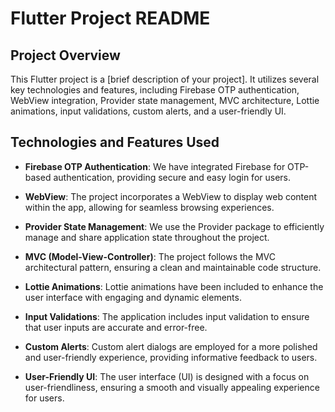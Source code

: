 # Flutter Project README

## Project Overview

This Flutter project is a [brief description of your project]. It utilizes several key technologies and features, including Firebase OTP authentication, WebView integration, Provider state management, MVC architecture, Lottie animations, input validations, custom alerts, and a user-friendly UI.

## Technologies and Features Used

- **Firebase OTP Authentication**: We have integrated Firebase for OTP-based authentication, providing secure and easy login for users.

- **WebView**: The project incorporates a WebView to display web content within the app, allowing for seamless browsing experiences.

- **Provider State Management**: We use the Provider package to efficiently manage and share application state throughout the project.

- **MVC (Model-View-Controller)**: The project follows the MVC architectural pattern, ensuring a clean and maintainable code structure.

- **Lottie Animations**: Lottie animations have been included to enhance the user interface with engaging and dynamic elements.

- **Input Validations**: The application includes input validation to ensure that user inputs are accurate and error-free.

- **Custom Alerts**: Custom alert dialogs are employed for a more polished and user-friendly experience, providing informative feedback to users.

- **User-Friendly UI**: The user interface (UI) is designed with a focus on user-friendliness, ensuring a smooth and visually appealing experience for users.
